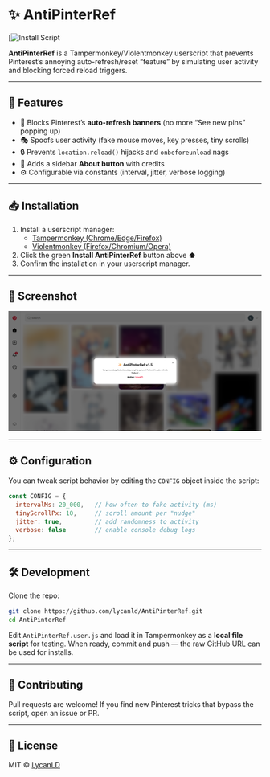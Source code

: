 # ✨ AntiPinterRef

[![Install Script](https://temp.co)

**AntiPinterRef** is a Tampermonkey/Violentmonkey userscript that prevents Pinterest’s annoying auto-refresh/reset “feature” by simulating user activity and blocking forced reload triggers.

---

## 🚀 Features

- 🛑 Blocks Pinterest’s **auto-refresh banners** (no more “See new pins” popping up)
- 🎭 Spoofs user activity (fake mouse moves, key presses, tiny scrolls)
- 🔒 Prevents `location.reload()` hijacks and `onbeforeunload` nags
- 🎨 Adds a sidebar **About button** with credits
- ⚙️ Configurable via constants (interval, jitter, verbose logging)

---

## 📥 Installation

1. Install a userscript manager:
   - [Tampermonkey (Chrome/Edge/Firefox)](https://www.tampermonkey.net/)
   - [Violentmonkey (Firefox/Chromium/Opera)](https://violentmonkey.github.io/)
2. Click the green **Install AntiPinterRef** button above ⬆️
3. Confirm the installation in your userscript manager.

---

## 📸 Screenshot

![AntiPinterRef Screenshot](docs/Screenshot.png)

---

## ⚙️ Configuration

You can tweak script behavior by editing the `CONFIG` object inside the script:

```js
const CONFIG = {
  intervalMs: 20_000,   // how often to fake activity (ms)
  tinyScrollPx: 10,     // scroll amount per "nudge"
  jitter: true,         // add randomness to activity
  verbose: false        // enable console debug logs
};
````

---

## 🛠 Development

Clone the repo:

```bash
git clone https://github.com/lycanld/AntiPinterRef.git
cd AntiPinterRef
```

Edit `AntiPinterRef.user.js` and load it in Tampermonkey as a **local file script** for testing.
When ready, commit and push — the raw GitHub URL can be used for installs.

---

## 🤝 Contributing

Pull requests are welcome!
If you find new Pinterest tricks that bypass the script, open an issue or PR.

---

## 📜 License

MIT © [LycanLD](https://github.com/lycanld)